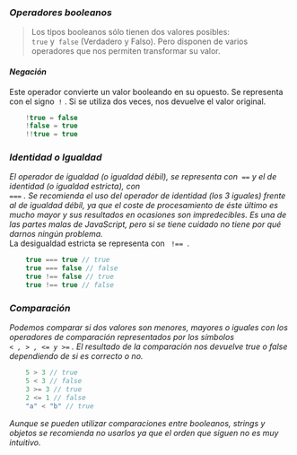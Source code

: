 ### ***Operadores booleanos***
> Los tipos booleanos sólo tienen dos valores posibles:<code> true</code> y<code> false</code> (Verdadero y
Falso). Pero disponen de varios operadores que nos permiten transformar su valor.
#### ___Negación___
Este operador convierte un valor booleando en su opuesto. Se representa con el signo<code> !</code> . Si se utiliza dos veces, nos devuelve el valor original.
```javascript
    !true = false
    !false = true
    !!true = true
```
### ___Identidad o Igualdad___
*El operador de igualdad (o igualdad débil), se representa con<code> ==</code> y el de identidad (o igualdad estricta), con<code> ===</code> . Se recomienda el uso del operador de identidad (los 3 iguales) frente al de igualdad débil, ya que el coste de procesamiento de éste último es mucho mayor y sus resultados en ocasiones son impredecibles. Es una de las partes malas de JavaScript, pero si se tiene cuidado no tiene por qué darnos ningún problema.*<br>
La desigualdad estricta se representa con <code> !== </code>.
```javascript
    true === true // true
    true === false // false
    true !== false // true
    true !== true // false
```

### ___Comparación___
*Podemos comparar si dos valores son menores, mayores o iguales con los operadores de comparación representados por los símbolos<code> < , > , <= y >=</code> . El resultado de la comparación nos devuelve true o false dependiendo de si es correcto o no.*
```javascript
    5 > 3 // true
    5 < 3 // false
    3 >= 3 // true
    2 <= 1 // false
    "a" < "b" // true
```
*Aunque se pueden utilizar comparaciones entre booleanos, strings y objetos se recomienda no usarlos ya que el orden que siguen no es muy intuitivo.*